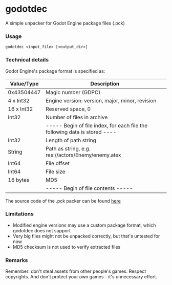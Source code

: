 # godotdec

A simple unpacker for Godot Engine package files (.pck)

### Usage
`godotdec <input_file> [<output_dir>]`

### Technical details
Godot Engine's package format is specified as:

| Value/Type | Description                                                  |
| ---------- | ------------------------------------------------------------ |
| 0x43504447 | Magic number (GDPC)                                          |
| 4 x Int32  | Engine version: version, major, minor, revision              |
| 16 x Int32 | Reserved space, 0                                            |
| Int32      | Number of files in archive                                   |
|            | ----- Begin of file index, for each file the following data is stored ---- |
| Int32      | Length of path string                                        |
| String     | Path as string, e.g. res://actors/Enemy/enemy.atex           |
| Int64      | File offset                                                  |
| Int64      | File size                                                    |
| 16 bytes   | MD5                                                          |
|            | ----- Begin of file contents -----                           |

The source code of the .pck packer can be found [here](https://github.com/godotengine/godot/blob/master/core/io/pck_packer.cpp)

### Limitations

- Modified engine versions may use a custom package format, which godotdec does not support
- Very big files might not be unpacked correctly, but that's untested for now
- MD5 checksum is not used to verify extracted files

### Remarks

Remember: don't steal assets from other people's games. Respect copyrights. And don't protect your own games - it's unnecessary effort.